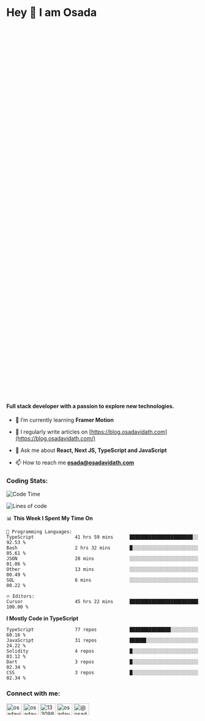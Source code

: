 <h1>Hey 👋  I am Osada</h1>
<h4 style="margin-top: 1000px;">Full stack developer with a passion to explore new technologies.</h4>


- 🌱 I’m currently learning **Framer Motion**

- 📝 I regularly write articles on [https://blog.osadavidath.com](https://blog.osadavidath.com/)

- 💬 Ask me about **React, Next JS, TypeScript and JavaScript**

- 📫 How to reach me **osada@osadavidath.com**

### Coding Stats: 

<!--START_SECTION:waka-->
![Code Time](http://img.shields.io/badge/Code%20Time-4%2C324%20hrs%2050%20mins-blue)

![Lines of code](https://img.shields.io/badge/From%20Hello%20World%20I%27ve%20Written-21.3%20million%20lines%20of%20code-blue)

📊 **This Week I Spent My Time On** 

```text
💬 Programming Languages: 
TypeScript               41 hrs 59 mins      ███████████████████████░░   92.53 % 
Bash                     2 hrs 32 mins       █░░░░░░░░░░░░░░░░░░░░░░░░   05.61 % 
JSON                     28 mins             ░░░░░░░░░░░░░░░░░░░░░░░░░   01.06 % 
Other                    13 mins             ░░░░░░░░░░░░░░░░░░░░░░░░░   00.49 % 
SQL                      6 mins              ░░░░░░░░░░░░░░░░░░░░░░░░░   00.22 % 

🔥 Editors: 
Cursor                   45 hrs 22 mins      █████████████████████████   100.00 % 
```

**I Mostly Code in TypeScript** 

```text
TypeScript               77 repos            ███████████████░░░░░░░░░░   60.16 % 
JavaScript               31 repos            ██████░░░░░░░░░░░░░░░░░░░   24.22 % 
Solidity                 4 repos             █░░░░░░░░░░░░░░░░░░░░░░░░   03.12 % 
Dart                     3 repos             █░░░░░░░░░░░░░░░░░░░░░░░░   02.34 % 
CSS                      3 repos             █░░░░░░░░░░░░░░░░░░░░░░░░   02.34 % 
```




<!--END_SECTION:waka-->

<h3 align="left">Connect with me:</h3>
<p align="left">
<a href="https://twitter.com/osadavc" target="blank"><img align="center" src="https://raw.githubusercontent.com/rahuldkjain/github-profile-readme-generator/master/src/images/icons/Social/twitter.svg" alt="osadavidath" height="30" width="40" /></a>
<a href="https://linkedin.com/in/osadavc" target="blank"><img align="center" src="https://raw.githubusercontent.com/rahuldkjain/github-profile-readme-generator/master/src/images/icons/Social/linked-in-alt.svg" alt="osadavc" height="30" width="40" /></a>
<a href="https://stackoverflow.com/users/13309879" target="blank"><img align="center" src="https://raw.githubusercontent.com/rahuldkjain/github-profile-readme-generator/master/src/images/icons/Social/stack-overflow.svg" alt="13309879" height="30" width="40" /></a>
<a href="https://instagram.com/osadavc" target="blank"><img align="center" src="https://raw.githubusercontent.com/rahuldkjain/github-profile-readme-generator/master/src/images/icons/Social/instagram.svg" alt="osadavc" height="30" width="40" /></a>
<a href="https://hashnode.com/@osadavc" target="blank"><img align="center" src="https://raw.githubusercontent.com/danielcranney/readme-generator/main/public/icons/socials/hashnode.svg" alt="@osadavc" height="30" width="40" /></a>
</p>
